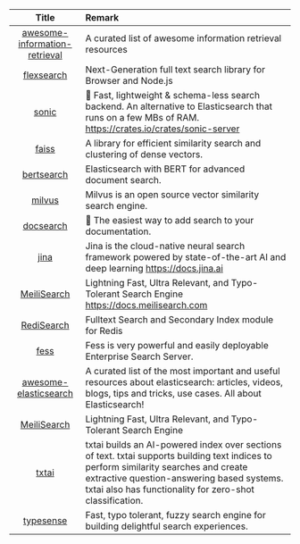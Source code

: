 | Title | Remark |
| :----: | :---- |
|[awesome-information-retrieval](https://github.com/harpribot/awesome-information-retrieval)|A curated list of awesome information retrieval resources|
|[flexsearch](https://github.com/nextapps-de/flexsearch)|Next-Generation full text search library for Browser and Node.js|
|[sonic](https://github.com/valeriansaliou/sonic)|🦔 Fast, lightweight & schema-less search backend. An alternative to Elasticsearch that runs on a few MBs of RAM. https://crates.io/crates/sonic-server|
|[faiss](https://github.com/facebookresearch/faiss)|A library for efficient similarity search and clustering of dense vectors.|
|[bertsearch](https://github.com/Hironsan/bertsearch)|Elasticsearch with BERT for advanced document search.|
|[milvus](https://github.com/milvus-io/milvus)|Milvus is an open source vector similarity search engine. |
|[docsearch](https://github.com/algolia/docsearch)|📘 The easiest way to add search to your documentation.|
|[jina](https://github.com/jina-ai/jina)|Jina is the cloud-native neural search framework powered by state-of-the-art AI and deep learning https://docs.jina.ai|
|[MeiliSearch](https://github.com/meilisearch/MeiliSearch)|Lightning Fast, Ultra Relevant, and Typo-Tolerant Search Engine https://docs.meilisearch.com|
|[RediSearch](https://github.com/RediSearch/RediSearch/)|Fulltext Search and Secondary Index module for Redis|
|[fess](https://github.com/codelibs/fess)|Fess is very powerful and easily deployable Enterprise Search Server.|
|[awesome-elasticsearch](https://github.com/dzharii/awesome-elasticsearch)|A curated list of the most important and useful resources about elasticsearch: articles, videos, blogs, tips and tricks, use cases. All about Elasticsearch!|
|[MeiliSearch](https://github.com/meilisearch/MeiliSearch)|Lightning Fast, Ultra Relevant, and Typo-Tolerant Search Engine|
|[txtai](https://github.com/neuml/txtai)|txtai builds an AI-powered index over sections of text. txtai supports building text indices to perform similarity searches and create extractive question-answering based systems. txtai also has functionality for zero-shot classification.|
|[typesense](https://github.com/typesense/typesense)|Fast, typo tolerant, fuzzy search engine for building delightful search experiences.|